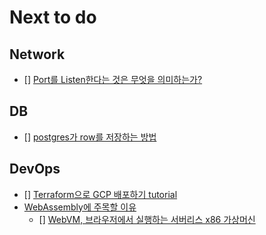 # Next to do

## Network
- [] [Port를 Listen한다는 것은 무엇을 의미하는가?](https://paulbutler.org/2022/what-does-it-mean-to-listen-on-a-port/)

## DB
- [] [postgres가 row를 저장하는 방법](https://ketansingh.me/posts/how-postgres-stores-rows/) 

## DevOps
- [] [Terraform으로 GCP 배포하기 tutorial](https://codersociety.com/blog/articles/terraform-gcp)
- [WebAssembly에 주목할 이유](https://news.hada.io/topic?id=5914)
  - [] [WebVM, 브라우저에서 실행하는 서버리스 x86 가상머신](https://news.hada.io/topic?id=5893)
